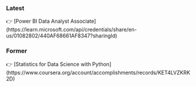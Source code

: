 <h3>Latest</h3>
👉 [Power BI Data Analyst Associate](https://learn.microsoft.com/api/credentials/share/en-us/01082802/440AF68661AF8347?sharingId)

<h3>Former</h3>
👉 [Statistics for Data Science with Python](https://www.coursera.org/account/accomplishments/records/KET4LVZKRK2D)
